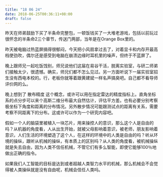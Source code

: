 ```yaml
---
title: "18 06 24"
date: 2018-06-25T00:36:11+08:00
draft: false
---
```


昨天在师弟鼓励下买了半条命完整包，一顿饭钱买了一大堆老游戏，包括以前玩过很怀念的半条命2三个章节，传送门两部，当年是在Orange Box里的。

昨天被电脑过热蓝屏搞得很郁闷，今天把小风扇拿过去了，对着显卡和内存开最高档使劲吹，偶尔还是感受到电脑在崩溃边缘时耳机里的噪声，但终于不蓝屏了。

晚上跟师兄一起吃饭饯别，师兄说他们这届在易谷干活，脱离实验室，与研二师弟们接触太少，很遗憾。确实，师兄们都不怎么见过。另一方面听说下一届实验室招生没有西电本校的。行，老板你就等着跟黄建斌一样名声搞臭吧。自己都不看导师评价网的么。

晚上想到了 散布精度 这个概念，或许可以用在指定雷达的精度指标上。直角坐标系的点分步可以来个高斯二维分布最大自然估计，评估平方差。也有必要分别考察极坐标下角度和距离的分布情况。另外散步情况可能跟测试点的距离有关系，需要考察不同距离下的分布。这或许可以作为一个研究内容吧。

假如一个人的脑袋里被植入一块芯片，用来操控人的意识，那么这个人是自由的吗？从机器的角度看，人从出生开始，就被父母影响着意识，被老师，朋友影响着意识，人们生活的环境塑造了这个人，在这样的环境中的人类是自由的吗？听从环境的操纵，跟听从机械的操纵，有本质上的区别吗？从人类的角度看，被机械操纵就是失去自由，因为人类不信任机械，不管它们有多么智能，即使它能够100％地做出正确的指令。

如果我们人工智能的目标是达到或者超越人类智力水平的机械，那么机械会不会觉得被人类操纵就是没有自由呢，机械会信任人类吗。

